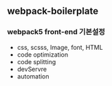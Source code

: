 ## webpack-boilerplate

### webpack5 front-end 기본설정
- css, scsss, Image, font, HTML 
- code optimization
- code splitting
- devServre
- automation
